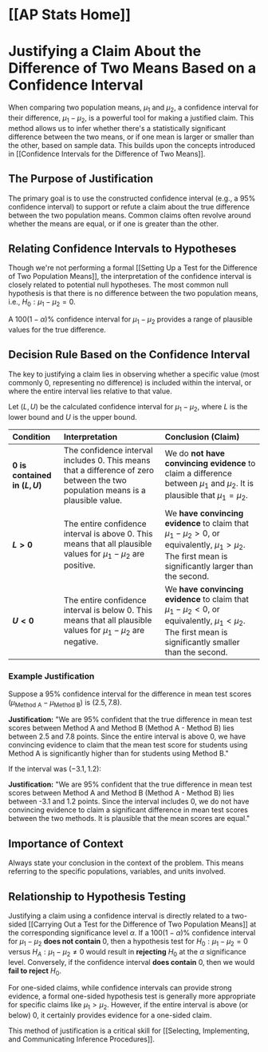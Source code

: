 # [[AP Stats Home]]
# Justifying a Claim About the Difference of Two Means Based on a Confidence Interval

When comparing two population means, $\mu_1$ and $\mu_2$, a confidence interval for their difference, $\mu_1 - \mu_2$, is a powerful tool for making a justified claim. This method allows us to infer whether there's a statistically significant difference between the two means, or if one mean is larger or smaller than the other, based on sample data. This builds upon the concepts introduced in [[Confidence Intervals for the Difference of Two Means]].

## The Purpose of Justification

The primary goal is to use the constructed confidence interval (e.g., a 95% confidence interval) to support or refute a claim about the true difference between the two population means. Common claims often revolve around whether the means are equal, or if one is greater than the other.

## Relating Confidence Intervals to Hypotheses

Though we're not performing a formal [[Setting Up a Test for the Difference of Two Population Means]], the interpretation of the confidence interval is closely related to potential null hypotheses. The most common null hypothesis is that there is no difference between the two population means, i.e., $H_0: \mu_1 - \mu_2 = 0$.

A $100(1-\alpha)\%$ confidence interval for $\mu_1 - \mu_2$ provides a range of plausible values for the true difference.

## Decision Rule Based on the Confidence Interval

The key to justifying a claim lies in observing whether a specific value (most commonly 0, representing no difference) is included within the interval, or where the entire interval lies relative to that value.

Let $(L, U)$ be the calculated confidence interval for $\mu_1 - \mu_2$, where $L$ is the lower bound and $U$ is the upper bound.

| Condition                      | Interpretation                                                                                                                                                                                                                                                                                                    | Conclusion (Claim)                                                                                                                                                                 |
| :----------------------------- | :---------------------------------------------------------------------------------------------------------------------------------------------------------------------------------------------------------------------------------------------------------------------------------------------------------------- | :--------------------------------------------------------------------------------------------------------------------------------------------------------------------------------- |
| **0 is contained in $(L, U)$** | The confidence interval includes 0. This means that a difference of zero between the two population means is a plausible value.                                                                                                                                                                                     | We do **not have convincing evidence** to claim a difference between $\mu_1$ and $\mu_2$. It is plausible that $\mu_1 = \mu_2$.                                                    |
| **$L > 0$**                    | The entire confidence interval is above 0. This means that all plausible values for $\mu_1 - \mu_2$ are positive.                                                                                                                                                                                                | We **have convincing evidence** to claim that $\mu_1 - \mu_2 > 0$, or equivalently, $\mu_1 > \mu_2$. The first mean is significantly larger than the second.                      |
| **$U < 0$**                    | The entire confidence interval is below 0. This means that all plausible values for $\mu_1 - \mu_2$ are negative.                                                                                                                                                                                                | We **have convincing evidence** to claim that $\mu_1 - \mu_2 < 0$, or equivalently, $\mu_1 < \mu_2$. The first mean is significantly smaller than the second.                     |

### Example Justification

Suppose a 95% confidence interval for the difference in mean test scores ($\mu_{\text{Method A}} - \mu_{\text{Method B}}$) is $(2.5, 7.8)$.

**Justification:** "We are 95% confident that the true difference in mean test scores between Method A and Method B (Method A - Method B) lies between 2.5 and 7.8 points. Since the entire interval is above 0, we have convincing evidence to claim that the mean test score for students using Method A is significantly higher than for students using Method B."

If the interval was $(-3.1, 1.2)$:

**Justification:** "We are 95% confident that the true difference in mean test scores between Method A and Method B (Method A - Method B) lies between -3.1 and 1.2 points. Since the interval includes 0, we do not have convincing evidence to claim a significant difference in mean test scores between the two methods. It is plausible that the mean scores are equal."

## Importance of Context

Always state your conclusion in the context of the problem. This means referring to the specific populations, variables, and units involved.

## Relationship to Hypothesis Testing

Justifying a claim using a confidence interval is directly related to a two-sided [[Carrying Out a Test for the Difference of Two Population Means]] at the corresponding significance level $\alpha$.
If a $100(1-\alpha)\%$ confidence interval for $\mu_1 - \mu_2$ **does not contain** 0, then a hypothesis test for $H_0: \mu_1 - \mu_2 = 0$ versus $H_A: \mu_1 - \mu_2 \neq 0$ would result in **rejecting** $H_0$ at the $\alpha$ significance level.
Conversely, if the confidence interval **does contain** 0, then we would **fail to reject** $H_0$.

For one-sided claims, while confidence intervals can provide strong evidence, a formal one-sided hypothesis test is generally more appropriate for specific claims like $\mu_1 > \mu_2$. However, if the entire interval is above (or below) 0, it certainly provides evidence for a one-sided claim.

This method of justification is a critical skill for [[Selecting, Implementing, and Communicating Inference Procedures]].